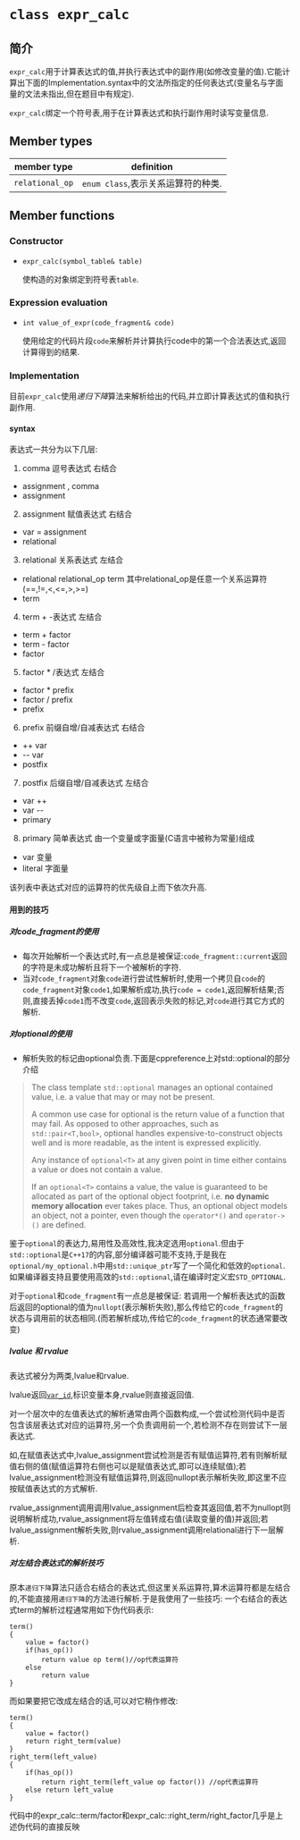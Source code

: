 [class_var_id]: class_var_id.md.html

# `class expr_calc`
## 简介
`expr_calc`用于计算表达式的值,并执行表达式中的副作用(如修改变量的值).它能计算出下面的Implementation.syntax中的文法所指定的任何表达式(变量名与字面量的文法未指出,但在题目中有规定).

`expr_calc`绑定一个符号表,用于在计算表达式和执行副作用时读写变量信息.
## Member types
member type    |definition
---------------|-----------
`relational_op`|`enum class`,表示关系运算符的种类.

## Member functions
### Constructor
* `expr_calc(symbol_table& table)`

  使构造的对象绑定到符号表`table`.

### Expression evaluation
* `int value_of_expr(code_fragment& code)`

  使用给定的代码片段`code`来解析并计算执行code中的第一个合法表达式,返回计算得到的结果.

### Implementation
目前`expr_calc`使用*递归下降*算法来解析给出的代码,并立即计算表达式的值和执行副作用.
#### syntax
表达式一共分为以下几层:
1. comma 逗号表达式 右结合
  * assignment , comma
  * assignment
2. assignment 赋值表达式 右结合
  * var = assignment
  * relational
3. relational 关系表达式 左结合
  * relational relational_op term 其中relational_op是任意一个关系运算符(==,!=,<,<=,>,>=)
  * term
4. term + -表达式 左结合
  * term + factor
  * term - factor
  * factor
5. factor * /表达式 左结合
  * factor * prefix
  * factor / prefix
  * prefix
6. prefix 前缀自增/自减表达式 右结合
  * ++ var
  * -- var
  * postfix
7. postfix 后缀自增/自减表达式 左结合
  * var ++
  * var --
  * primary
8. primary 简单表达式 由一个变量或字面量(C语言中被称为常量)组成
  * var 变量
  * literal 字面量

该列表中表达式对应的运算符的优先级自上而下依次升高.

#### 用到的技巧
##### 对code_fragment的使用
* 每次开始解析一个表达式时,有一点总是被保证:`code_fragment::current`返回的字符是未成功解析且将下一个被解析的字符.
* 当对`code_fragment`对象`code`进行尝试性解析时,使用一个拷贝自`code`的`code_fragment`对象`code1`,如果解析成功,执行`code = code1`,返回解析结果;否则,直接丢掉`code1`而不改变`code`,返回表示失败的标记,对`code`进行其它方式的解析.

##### 对optional的使用
* 解析失败的标记由optional负责.下面是cppreference上对std::optional的部分介绍
> The class template `std::optional` manages an optional contained value, i.e. a value that may or may not be present.
>
> A common use case for optional is the return value of a function that may fail. As opposed to other approaches, such as `std::pair<T,bool>`, optional handles expensive-to-construct objects well and is more readable, as the intent is expressed explicitly.
>
>Any instance of `optional<T>` at any given point in time either contains a value or does not contain a value.
>
>If an `optional<T>` contains a value, the value is guaranteed to be allocated as part of the optional object footprint, i.e. **no dynamic memory allocation** ever takes place. Thus, an optional object models an object, not a pointer, even though the `operator*()` and `operator->()` are defined.

鉴于`optional`的表达力,易用性及高效性,我决定选用`optional`.但由于`std::optional`是`C++17`的内容,部分编译器可能不支持,于是我在`optional/my_optional.h`中用`std::unique_ptr`写了一个简化和低效的`optional`.如果编译器支持且要使用高效的`std::optional`,请在编译时定义宏`STD_OPTIONAL`.

对于`optional`和`code_fragment`有一点总是被保证:
若调用一个解析表达式的函数后返回的optional的值为`nullopt`(表示解析失败),那么传给它的`code_fragment`的状态与调用前的状态相同.(而若解析成功,传给它的`code_fragment`的状态通常要改变)
##### lvalue 和 rvalue
表达式被分为两类,lvalue和rvalue.

lvalue返回[`var_id`][class_var_id],标识变量本身,rvalue则直接返回值.

对一个层次中的左值表达式的解析通常由两个函数构成,一个尝试检测代码中是否包含该层表达式对应的运算符,另一个负责调用前一个,若检测不存在则尝试下一层表达式.

如,在赋值表达式中,lvalue_assignment尝试检测是否有赋值运算符,若有则解析赋值右侧的值(赋值运算符右侧也可以是赋值表达式,即可以连续赋值);若lvalue_assignment检测没有赋值运算符,则返回nullopt表示解析失败,即这里不应按赋值表达式的方式解析.

rvalue_assignment调用调用lvalue_assignment后检查其返回值,若不为nullopt则说明解析成功,rvalue_assignment将左值转成右值(读取变量的值)并返回;若lvalue_assignment解析失败,则rvalue_assignment调用relational进行下一层解析.
##### 对左结合表达式的解析技巧
原本`递归下降`算法只适合右结合的表达式,但这里关系运算符,算术运算符都是左结合的,不能直接用`递归下降`的方法进行解析.于是我使用了一些技巧:
一个右结合的表达式term的解析过程通常用如下伪代码表示:
```
term()
{
    value = factor()
    if(has_op())
        return value op term()//op代表运算符
    else
        return value
}
```
而如果要把它改成左结合的话,可以对它稍作修改:
```
term()
{
    value = factor()
    return right_term(value)
}
right_term(left_value)
{
    if(has_op())
        return right_term(left_value op factor()) //op代表运算符
    else return left_value
}
```
代码中的expr_calc::term/factor和expr_calc::right_term/right_factor几乎是上述伪代码的直接反映
